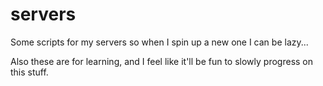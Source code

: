 # servers
Some scripts for my servers so when I spin up a new one I can be lazy...

Also these are for learning, and I feel like it'll be fun to slowly progress on this stuff. 
